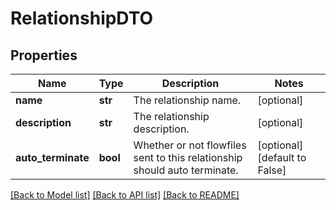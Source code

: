 # RelationshipDTO

## Properties
Name | Type | Description | Notes
------------ | ------------- | ------------- | -------------
**name** | **str** | The relationship name. | [optional] 
**description** | **str** | The relationship description. | [optional] 
**auto_terminate** | **bool** | Whether or not flowfiles sent to this relationship should auto terminate. | [optional] [default to False]

[[Back to Model list]](../README.md#documentation-for-models) [[Back to API list]](../README.md#documentation-for-api-endpoints) [[Back to README]](../README.md)


